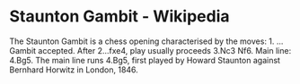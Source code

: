 ---
---

Staunton Gambit - Wikipedia
===========================


The Staunton Gambit is a chess opening characterised by the moves: 1. ... Gambit accepted. After 2...fxe4, play usually proceeds 3.Nc3 Nf6. Main line: 4.Bg5. The main line runs 4.Bg5, first played by Howard Staunton against Bernhard Horwitz in London, 1846.